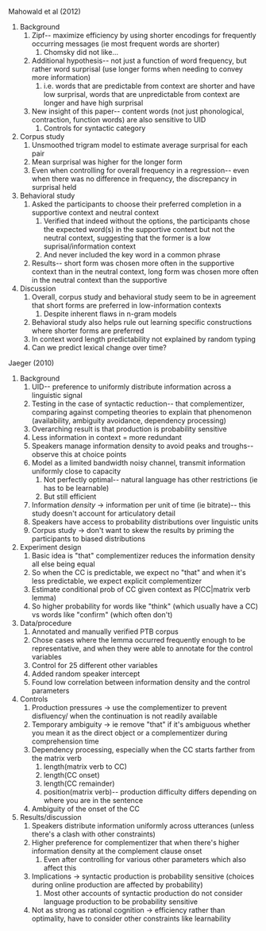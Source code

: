Mahowald et al (2012)

1. Background
	1. Zipf-- maximize efficiency by using shorter encodings for frequently occurring messages (ie most frequent words are shorter)
		1. Chomsky did not like...
	2. Additional hypothesis-- not just a function of word frequency, but rather word surprisal (use longer forms when needing to convey more information)
		1. i.e. words that are predictable from context are shorter and have low surprisal, words that are unpredictable from context are longer and have high surprisal
	3. New insight of this paper-- content words (not just phonological, contraction, function words) are also sensitive to UID
		1. Controls for syntactic category
2. Corpus study
	1. Unsmoothed trigram model to estimate average surprisal for each pair
	2. Mean surprisal was higher for the longer form 
	3. Even when controlling for overall frequency in a regression-- even when there was no difference in frequency, the discrepancy in surprisal held
3. Behavioral study
	1. Asked the participants to choose their preferred completion in a supportive context and neutral context
		1. Verified that indeed without the options, the participants chose the expected word(s) in the supportive context but not the neutral context, suggesting that the former is a low suprisal/information context
		2. And never included the key word in a common phrase
	2. Results-- short form was chosen more often in the supportive context than in the neutral context, long form was chosen more often in the neutral context than the supportive
4. Discussion
	1. Overall, corpus study and behavioral study seem to be in agreement that short forms are preferred in low-information contexts
		1. Despite inherent flaws in n-gram models
	2. Behavioral study also helps rule out learning specific constructions where shorter forms are preferred
	3. In context word length predictability not explained by random typing
	4. Can we predict lexical change over time?

Jaeger (2010)

1. Background
	1. UID-- preference to uniformly distribute information across a linguistic signal
	2. Testing in the case of syntactic reduction-- that complementizer, comparing against competing theories to explain that phenomenon (availability, ambiguity avoidance, dependency processing)
	3. Overarching result is that production is probability sensitive
	4. Less information in context = more redundant
	5. Speakers manage information density to avoid peaks and troughs-- observe this at choice points
	6. Model as a limited bandwidth noisy channel, transmit information uniformly close to capacity
		1. Not perfectly optimal-- natural language has other restrictions (ie has to be learnable)
		2. But still efficient
	7. Information *density* -> information per unit of time (ie bitrate)-- this study doesn't account for articulatory detail
	8. Speakers have access to probability distributions over linguistic units
	9. Corpus study -> don't want to skew the results by priming the participants to biased distributions
2. Experiment design
	1. Basic idea is "that" complementizer reduces the information density all else being equal
	2. So when the CC is predictable, we expect no "that" and when it's less predictable, we expect explicit complementizer
	3. Estimate conditional prob of CC given context as P(CC|matrix verb lemma)
	4. So higher probability for words like "think" (which usually have a CC) vs words like "confirm" (which often don't)
3. Data/procedure
	1. Annotated and manually verified PTB corpus
	2. Chose cases where the lemma occurred frequently enough to be representative, and when they were able to annotate for the control variables
	3. Control for 25 different other variables
	4. Added random speaker intercept
	5. Found low correlation between information density and the control parameters
4. Controls
	1. Production pressures -> use the complementizer to prevent disfluency/ when the continuation is not readily available
	2. Temporary ambiguity -> ie remove "that" if it's ambiguous whether you mean it as the direct object or a complementizer during comprehension time
	3. Dependency processing, especially when the CC starts farther from the matrix verb
		1. length(matrix verb to CC)
		2. length(CC onset)
		3. length(CC remainder)
		4. position(matrix verb)-- production difficulty differs depending on where you are in the sentence
	4. Ambiguity of the onset of the CC
5. Results/discussion
	1. Speakers distribute information uniformly across utterances (unless there's a clash with other constraints)
	2. Higher preference for complementizer that when there's higher information density at the complement clause onset
		1. Even after controlling for various other parameters which also affect this 
	3. Implications -> syntactic production is probability sensitive (choices during online production are affected by probability)
		1. Most other accounts of syntactic production do not consider language production to be probability sensitive
	4. Not as strong as rational cognition -> efficiency rather than optimality, have to consider other constraints like learnability
	